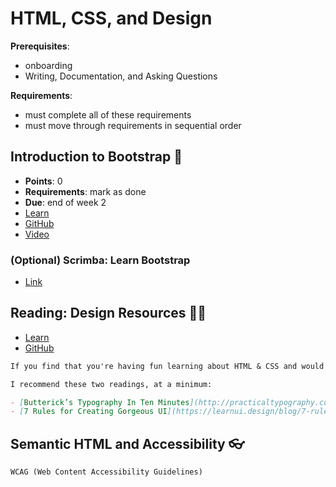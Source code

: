 # HTML, CSS, and Design

**Prerequisites**:
- onboarding
- Writing, Documentation, and Asking Questions

**Requirements**:
- must complete all of these requirements
- must move through requirements in sequential order

<!-- TODO: overview -->

## Introduction to Bootstrap 🥾
- **Points**: 0
- **Requirements**:  mark as done
- **Due**: end of week 2
- [Learn](https://learn.firstdraft.com/lessons/139)
- [GitHub](https://github.com/appdev-lessons/intro-to-bootstrap)
- [Video](https://youtu.be/NW2W7rz4sY8)

### (Optional) Scrimba: Learn Bootstrap
- [Link](https://scrimba.com/learn/bootstrap4)

## Reading: Design Resources 🧑‍🎨
- [Learn](https://learn.firstdraft.com/lessons/143-design-resources)
- [GitHub](https://github.com/appdev-lessons/design-resources)
```md
If you find that you're having fun learning about HTML & CSS and would like to learn more about front-end/design, here is a list of optional readings and resources.

I recommend these two readings, at a minimum:

- [Butterick’s Typography In Ten Minutes](http://practicaltypography.com/typography-in-ten-minutes.html) — the whole book is short and worth a read if you like the 10 minute intro.
- [7 Rules for Creating Gorgeous UI](https://learnui.design/blog/7-rules-for-creating-gorgeous-ui-part-1.html) - and [part 2](https://learnui.design/blog/7-rules-for-creating-gorgeous-ui-part-2.html#rule-4-learn-the-methods-of-overlaying-text-on-images)
```

<!-- TODO -->
## Semantic HTML and Accessibility 👓
```md
WCAG (Web Content Accessibility Guidelines)
```
